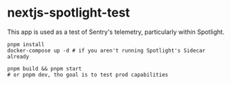 # nextjs-spotlight-test

This app is used as a test of Sentry's telemetry, particularly within Spotlight.


```shell
pnpm install
docker-compose up -d # if you aren't running Spotlight's Sidecar already
```

```shell
pnpm build && pnpm start
# or pnpm dev, tho goal is to test prod capabilities
```

